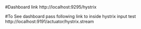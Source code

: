 #Dashboard link
http://localhost:9295/hystrix

#To See dashboard pass following link to inside hystrix input test
http://localhost:9191/actuator/hystrix.stream